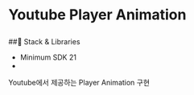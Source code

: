 # <p alighn="center">Youtube Player Animation</p>

##:notebook_with_decorative_cover: Stack & Libraries

- Minimum SDK 21
-
Youtube에서 제공하는 Player Animation 구현
